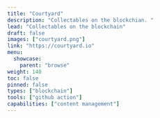 ```yaml
---
title: "Courtyard"
description: "Collectables on the blockchian. "
lead: "Collectables on the blockchain"
draft: false
images: ["courtyard.png"]
link: "https://courtyard.io"
menu:
  showcase:
    parent: "browse"
weight: 140
toc: false
pinned: false
types: ["blockchain"]
tools: ["github action"]
capabilities: ["content management"]
---
```

